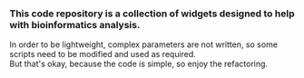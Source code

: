 

<!--
 * @Author: zhangguoqing
 * @Date: 2021-06-25 22:36:01
 * @LastEditTime: 2021-06-25 22:39:11
-->
### This code repository is a collection of widgets designed to help with bioinformatics analysis.
  
  
In order to be lightweight, complex parameters are not written, so some scripts need to be modified and used as required.   
But that's okay, because the code is simple, so enjoy the refactoring.
